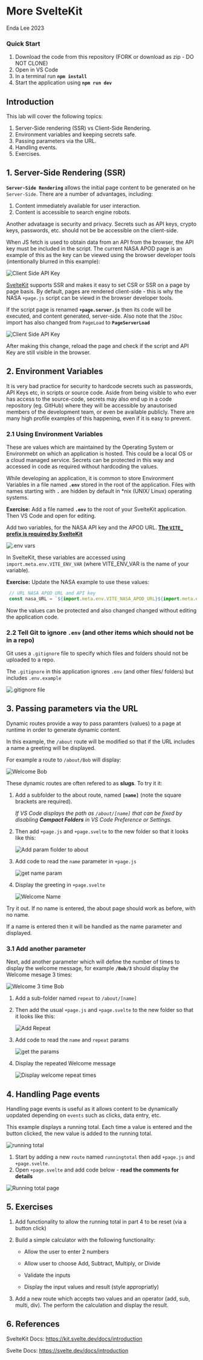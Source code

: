 # More SvelteKit

Enda Lee 2023

### Quick Start

1. Download the code from this repository (FORK or download as zip - DO NOT CLONE)
2. Open in VS Code
3. In a terminal run **`npm install`**
4. Start the application using **`npm run dev`**

## Introduction

This lab will cover the following topics:

1. Server-Side rendering (SSR) vs Client-Side Rendering.
2. Environment variables and keeping secrets safe.
3. Passing parameters via the URL.
4. Handling events.
5. Exercises.



## 1. Server-Side Rendering (SSR)

**`Server-Side Rendering`** allows the initial page content to be generated on he `Server-Side`. There are a number of advantages, including:

1. Content immediately available for user interaction.
2. Content is accessible to search engine robots.

Another advataage is security and privacy. Secrets such as API keys, crypto keys, passwords, etc. should not be be accessible on the client-side. 

When JS fetch is used to obtain data from an API from the browser, the API key must be included in the script. The current NASA APOD page is an example of this as the key can be viewed using the browser developer tools (intentionally blurred in this example):

![Client Side API Key](./media/nas_api_key.png)

[SvelteKit](https://kit.svelte.dev/docs/page-options) supports SSR and makes it easy to set CSR or SSR on a page by page basis. By default, pages are rendered client-side - this is why the NASA `+page.js` script can be viewd in the browser developer tools.

If the script page is renamed **`+page.server.js`** then its code will be executed, and content generated, server-side. Also note that the `JSDoc` import has also changed from `PageLoad` to **`PageServerLoad`**

![Client Side API Key](./media/nasa_ssr.png)

After making this change, reload the page and check if the script and  API Key are still visible in the browser.  

## 2. Environment Variables

It is very bad practice for security to hardcode secrets such as passwords, API Keys etc, in scripts or source code. Aside from being visible to who ever has access to the source-code, secrets may also end up in a code repository (eg. GitHub) where they will be accessible by anautorised members of the development team, or even be available publicly.  There are many high profile examples of this happening,  even if it is easy to prevent.

### 2.1 Using Environment Variables

These are values which are maintained by the Operating System or Environmebt on which an application is hosted. This could be a local OS or a cloud managed service. Secrets can be protected in this way and accessed in code as required without hardcoding the values. 

While developing an application, it is common to store Environment Variables in a file named  **`.env`** stored in the root of the application. Files with names starting with **`.`** are hidden by default in *nix (UNIX/ Linux) operating systems.

**Exercise:** Add a file named **`.env`** to the root of your SvelteKit application. Then VS Code and open for editing.

Add two variables, for the NASA API key and the APOD URL. [**The `VITE_` prefix is required by SvelteKit**](https://vitejs.dev/guide/env-and-mode.html#env-files)

![.env vars](./media/dotenv.png)

In SvelteKit, these variables are accessed using `import.meta.env.VITE_ENV_VAR` (where VITE_ENV_VAR is the name of your variable). 

**Exercise:** Update the NASA example to use these values:

```javascript
 // URL NASA APOD URL and API key
 const nasa_URL = `${import.meta.env.VITE_NASA_APOD_URL}${import.meta.env.VITE_NASA_API_KEY}`;
```

Now the values can be protected and also changed changed without editing the application code.

### 2.2 Tell Git to ignore `.env` (and other items which should not be in a repo)

Git uses a `.gitignore` file to specify which files and folders should not be uploaded to a repo.

The  `.gitignore`  in this application ignores `.env` (and other files/ folders) but includes `.env.example`

![.gitignore file](./media/dotgitignore.png)



## 3. Passing parameters via the URL

Dynamic routes provide a way to pass paramters (values) to a page at runtime in order to generate dynamic content. 

In this example, the `/about` route will be modified so that if the URL includes a name a greeting will be displayed.

For example a route to  `/about/Bob` will display:

![Welcome Bob](./media/hello_bob.png)

These dynamic routes are often refered to as **slugs**. To try it it:

1. Add a subfolder to the about route, named **`[name]`** (note the square brackets are required). 

   *If VS Code displays the path as `/about/[name]` that can be fixed by disabling  **Compact  Folders** in VS Code Preference or Settings.*

2. Then add `+page.js` and `+page.svelte` to the new folder so that it looks like this:

   ![Add param fiolder to about](./media/name_param.png)

3. Add code to read the `name` parameter in `+page.js`

   ![get name param](./media/param_page_js.png)

4. Display the greeting in `+page.svelte`

   ![Welcome Name](./media/name_greeting.png)



Try it out. If no name is entered, the about page should work as before, with no name. 

If a name is entered then it will be handled as the name parameter and displayed.

### 3.1 Add another parameter

Next, add another parameter which will define the number of times to display the welcome message, for example **`/Bob/3`** should display the Welcome mesage 3 times:

![Welcome 3 time Bob](./media/loopyBob.png) 

1. Add a sub-folder named `repeat`  to `/about/[name]` 

2. Then add the usual  `+page.js` and `+page.svelte` to the new folder so that it looks like this:

   ![Add Repeat](./media/add_repeat.png)

3. Add code to read the `name` and `repeat` params

   ![get the params](./media/params_name_repeat.png)

4. Display the repeated Welcome message

   ![Display welcome repeat times](./media/each_iterator.png)



## 4. Handling Page events

Handling page events is useful as it allows content to be dynamically uopdated depending on `events` such as clicks, data entry, etc.

This example displays a running total. Each time a value is entered and the button clicked, the new value is added to the running total.

![running total](./media/running_total.png)

1. Start by adding a new `route` named `runningtotal` then add `+page.js` and `+page.svelte`.
2. Open `+page.svelte` and add code below - **read the comments for details**

![Running total page](./media/running_total_page.png)



## 5. Exercises

1. Add functionality to allow the running total in part 4 to be reset (via a button click)

2. Build a simple calculator with the following functionality:

   * Allow the user to enter 2 numbers

   * Allow user to choose Add, Subtract, Multiply, or Divide

   * Validate the inputs

   * Display the input values and result (style appropriatly)

3. Add a new route which accepts two values and an operator (add, sub, multi, div). The perform the calculation and display the result.

## 6. References

SvelteKit Docs: https://kit.svelte.dev/docs/introduction

Svelte Docs: https://svelte.dev/docs/introduction    

